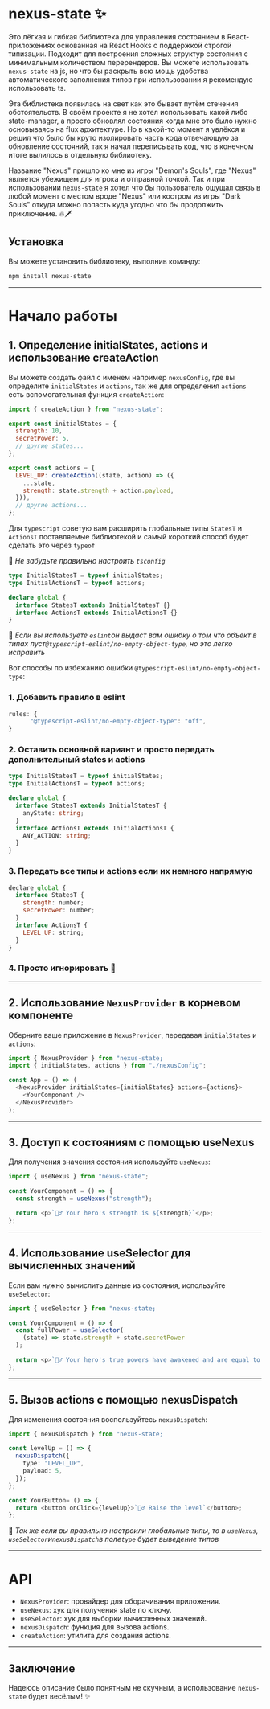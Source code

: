 # nexus-state ✨

Это лёгкая и гибкая библиотека для управления состоянием в React-приложениях основанная на React Hooks с поддержкой строгой типизации. Подходит для построения сложных структур состояния с минимальным количеством перерендеров. Вы можете использовать `nexus-state` на js, но что бы раскрыть всю мощь удобства автоматического заполнения типов при использовании я рекомендую использовать ts.

Эта библиотека появилась на свет как это бывает путём стечения обстоятельств. В своём проекте я не хотел использовать какой либо state-manager, а просто обновлял состояния когда мне это было нужно основываясь на flux архитектуре. Но в какой-то момент я увлёкся и решил что было бы круто изолировать часть кода отвечающую за обновление состояний, так я начал переписывать код, что в конечном итоге вылилось в отдельную библиотеку.

Название "Nexus" пришло ко мне из игры "Demon's Souls", где "Nexus" является убежищем для игрока и отправной точкой. Так и при использовании `nexus-state` я хотел что бы пользователь ощущал связь в любой момент с местом вроде "Nexus" или костром из игры "Dark Souls" откуда можно попасть куда угодно что бы продолжить приключение.
🔥🗡️

## Установка

Вы можете установить библиотеку, выполнив команду:

```bash
npm install nexus-state
```

---

# Начало работы

## 1. Определение initialStates, actions и использование createAction

Вы можете создать файл с именем например `nexusConfig`, где вы определите `initialStates` и `actions`, так же для определения `actions` есть вспомогательная функция `createAction`:

```javascript
import { createAction } from "nexus-state";

export const initialStates = {
  strength: 10,
  secretPower: 5,
  // другие states...
};

export const actions = {
  LEVEL_UP: createAction((state, action) => ({
    ...state,
    strength: state.strength + action.payload,
  })),
  // другие actions...
};
```

Для `typescript` советую вам расширить глобальные типы `StatesT` и `ActionsT` поставляемые библиотекой и самый короткий способ будет сделать это через `typeof`

🔮 _Не забудьте правильно настроить `tsconfig`_

```typescript
type InitialStatesT = typeof initialStates;
type InitialActionsT = typeof actions;

declare global {
  interface StatesT extends InitialStatesT {}
  interface ActionsT extends InitialActionsT {}
}
```

🔮 _Если вы используете `eslint`он выдаст вам ошибку о том что объект в типах пуст`@typescript-eslint/no-empty-object-type`, но это легко исправить_

Вот способы по избежанию ошибки `@typescript-eslint/no-empty-object-type`:

### 1. Добавить правило в eslint

```typescript
rules: {
      "@typescript-eslint/no-empty-object-type": "off",
}
```

### 2. Оставить основной вариант и просто передать дополнительный states и actions

```typescript
type InitialStatesT = typeof initialStates;
type InitialActionsT = typeof actions;

declare global {
  interface StatesT extends InitialStatesT {
    anyState: string;
  }
  interface ActionsT extends InitialActionsT {
    ANY_ACTION: string;
  }
}
```

### 3. Передать все типы и actions если их немного напрямую

```javascript
declare global {
  interface StatesT {
    strength: number;
    secretPower: number;
  }
  interface ActionsT {
    LEVEL_UP: string;
  }
}
```

### 4. Просто игнорировать 🙌

---

## 2. Использование `NexusProvider` в корневом компоненте

Оберните ваше приложение в `NexusProvider`, передавая `initialStates` и `actions`:

```javascript
import { NexusProvider } from "nexus-state;
import { initialStates, actions } from "./nexusConfig";

const App = () => (
  <NexusProvider initialStates={initialStates} actions={actions}>
    <YourComponent />
  </NexusProvider>
);
```

---

## 3. Доступ к состояниям с помощью useNexus

Для получения значения состояния используйте `useNexus`:

```javascript
import { useNexus } from "nexus-state";

const YourComponent = () => {
  const strength = useNexus("strength");

  return <p>`🧙‍♂️ Your hero's strength is ${strength}`</p>;
};
```

---

## 4. Использование useSelector для вычисленных значений

Если вам нужно вычислить данные из состояния, используйте `useSelector`:

```typescript
import { useSelector } from "nexus-state;

const YourComponent = () => {
  const fullPower = useSelector(
    (state) => state.strength + state.secretPower
  );

  return <p>`🧙‍♂️ Your hero's true powers have awakened and are equal to ${fullPower}, use them wisely`</p>;
};
```

---

## 5. Вызов actions с помощью nexusDispatch

Для изменения состояния воспользуйтесь `nexusDispatch`:

```typescript
import { nexusDispatch } from "nexus-state;

const levelUp = () => {
  nexusDispatch({
    type: "LEVEL_UP",
    payload: 5,
  });
};

const YourButton= () => {
  return <button onClick={levelUp}>`🧙‍♂️ Raise the level`</button>;
};
```

🔮 _Так же если вы правильно настроили глобальные типы, то в `useNexus`, `useSelector`и`nexusDispatch`в поле`type` будет выведение типов_

---

# API

- `NexusProvider`: провайдер для оборачивания приложения.
- `useNexus`: хук для получения state по ключу.
- `useSelector`: хук для выборки вычисленных значений.
- `nexusDispatch`: функция для вызова actions.
- `createAction`: утилита для создания actions.

---

## Заключение

Надеюсь описание было понятным не скучным, а использование `nexus-state` будет весёлым! ✨
